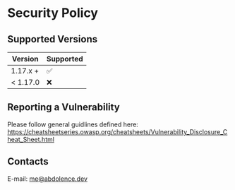 # Security Policy

## Supported Versions

| Version  | Supported          |
|----------| ------------------ |
| 1.17.x + | :white_check_mark: |
| < 1.17.0 | :x:                |

## Reporting a Vulnerability

Please follow general guidlines defined here:
https://cheatsheetseries.owasp.org/cheatsheets/Vulnerability_Disclosure_Cheat_Sheet.html

## Contacts
E-mail: me@abdolence.dev
